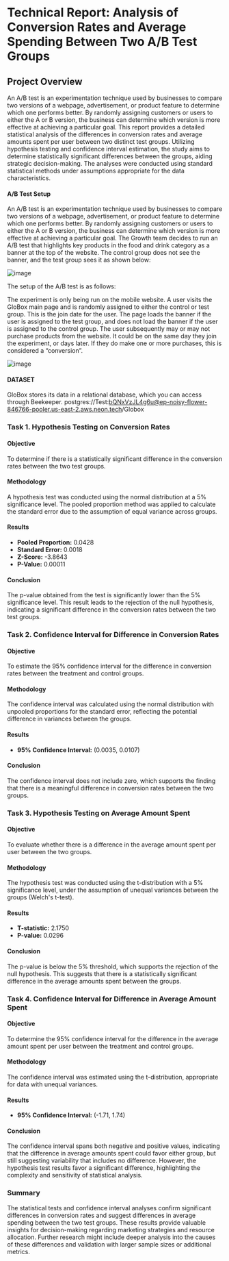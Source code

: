 # Technical Report: Analysis of Conversion Rates and Average Spending Between Two A/B Test Groups

## Project Overview 
An A/B test is an experimentation technique used by businesses to compare two versions of a webpage, advertisement, or product feature to determine which one performs better. By randomly assigning customers or users to either the A or B version, the business can determine which version is more effective at achieving a particular goal.
This report provides a detailed statistical analysis of the differences in conversion rates and average amounts spent per user between two distinct test groups. Utilizing hypothesis testing and confidence interval estimation, the study aims to determine statistically significant differences between the groups, aiding strategic decision-making. The analyses were conducted using standard statistical methods under assumptions appropriate for the data characteristics.

#### A/B Test Setup
An A/B test is an experimentation technique used by businesses to compare two versions of a webpage, advertisement, or product feature to determine which one performs better. By randomly assigning customers or users to either the A or B version, the business can determine which version is more effective at achieving a particular goal.
The Growth team decides to run an A/B test that highlights key products in the food and drink category as a banner at the top of the website. The control group does not see the banner, and the test group sees it as shown below:

![image](https://github.com/JoshEdje/codac/assets/171504805/5429dae1-370a-4abc-b152-63a03a66a25a)

The setup of the A/B test is as follows:

The experiment is only being run on the mobile website.
A user visits the GloBox main page and is randomly assigned to either the control or test group. This is the join date for the user.
The page loads the banner if the user is assigned to the test group, and does not load the banner if the user is assigned to the control group.
The user subsequently may or may not purchase products from the website. It could be on the same day they join the experiment, or days later. If they do make one or more purchases, this is considered a “conversion”.

![image](https://github.com/JoshEdje/codac/assets/171504805/a9671d6c-eb7c-4486-9360-bd0644fc7563)

#### DATASET
GloBox stores its data in a relational database, which you can access through Beekeeper. 
postgres://Test:bQNxVzJL4g6u@ep-noisy-flower-846766-pooler.us-east-2.aws.neon.tech/Globox




### Task 1. Hypothesis Testing on Conversion Rates
#### Objective
To determine if there is a statistically significant difference in the conversion rates between the two test groups.

#### Methodology
A hypothesis test was conducted using the normal distribution at a 5% significance level. The pooled proportion method was applied to calculate the standard error due to the assumption of equal variance across groups.

#### Results
- **Pooled Proportion:** 0.0428
- **Standard Error:** 0.0018
- **Z-Score:** -3.8643
- **P-Value:** 0.00011

#### Conclusion
The p-value obtained from the test is significantly lower than the 5% significance level. This result leads to the rejection of the null hypothesis, indicating a significant difference in the conversion rates between the two test groups.

### Task 2. Confidence Interval for Difference in Conversion Rates
#### Objective
To estimate the 95% confidence interval for the difference in conversion rates between the treatment and control groups.

#### Methodology
The confidence interval was calculated using the normal distribution with unpooled proportions for the standard error, reflecting the potential difference in variances between the groups.

#### Results
- **95% Confidence Interval:** (0.0035, 0.0107)

#### Conclusion
The confidence interval does not include zero, which supports the finding that there is a meaningful difference in conversion rates between the two groups.

### Task 3. Hypothesis Testing on Average Amount Spent
#### Objective
To evaluate whether there is a difference in the average amount spent per user between the two groups.

#### Methodology
The hypothesis test was conducted using the t-distribution with a 5% significance level, under the assumption of unequal variances between the groups (Welch's t-test).

#### Results
- **T-statistic:** 2.1750
- **P-value:** 0.0296

#### Conclusion
The p-value is below the 5% threshold, which supports the rejection of the null hypothesis. This suggests that there is a statistically significant difference in the average amounts spent between the groups.

### Task 4. Confidence Interval for Difference in Average Amount Spent
#### Objective
To determine the 95% confidence interval for the difference in the average amount spent per user between the treatment and control groups.

#### Methodology
The confidence interval was estimated using the t-distribution, appropriate for data with unequal variances.

#### Results
- **95% Confidence Interval:** (-1.71, 1.74)

#### Conclusion
The confidence interval spans both negative and positive values, indicating that the difference in average amounts spent could favor either group, but still suggesting variability that includes no difference. However, the hypothesis test results favor a significant difference, highlighting the complexity and sensitivity of statistical analysis.

### Summary
The statistical tests and confidence interval analyses confirm significant differences in conversion rates and suggest differences in average spending between the two test groups. These results provide valuable insights for decision-making regarding marketing strategies and resource allocation. Further research might include deeper analysis into the causes of these differences and validation with larger sample sizes or additional metrics.

